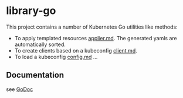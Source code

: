 [comment]: # ( Copyright Contributors to the Open Cluster Management project )

# library-go
This project contains a number of Kubernetes Go utilities like methods:

- To apply templated resources [applier.md](./docs/applier.md). The generated yamls are automatically sorted.
- To create clients based on a kubeconfig [client.md](./docs/client.md).
- To load a kubeconfig [config.md](./docs/config.md)
...

## Documentation

see [GoDoc](https://pkg.go.dev/github.com/open-cluster-management/library-go)
